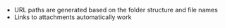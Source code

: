 - URL paths are generated based on the folder structure and file names
- Links to attachments automatically work